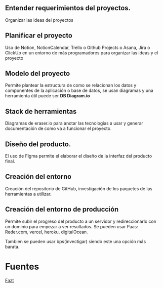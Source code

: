 ## Entender requerimientos del proyectos.
Organizar las ideas del proyectos

## Planificar el proyecto
Uso de Notion, NotionCalendar, Trello o Github Projects o Asana, Jira o ClickUp en un entorno de más programadores para organizar las ideas y el proyecto

## Modelo del proyecto
Permite plantear la estructura de como se relacionan los datos y componentes de la aplicación o base de datos, se usan diagramas y una herramienta útil puede ser **DB Diagram.io** 

## Stack de herramientas
Diagramas de eraser.io para anotar las tecnologías a usar y generar documentación de como va a funcionar el proyecto.

## Diseño del producto.
El uso de Figma permite el elaborar el diseño de la interfaz del producto final.

## Creación del entorno
Creación del repositorio de GitHub, investigación de los paquetes de las herramientas a utilizar.

## Creación del entorno de producción
Permite subir el progreso del producto a un servidor y redireccionarlo con un dominio para empezar a ver resultados.
Se pueden usar Paas: Reder.com, vercel, heroku, digitalOcean.

Tambien se pueden usar bps(invectigar) siendo este una opción más barata.

# Fuentes
[Fazt](https://www.youtube.com/watch?v=uCq7XP9CNag&list=WL)
